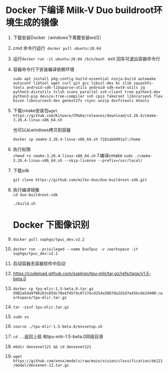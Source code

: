 # Docker 下编译 Milk-V Duo buildroot环境生成的镜像

1. 下载安装Docker（windows下需要安装wsl2）

2. cmd 命令行运行` docker pull ubuntu:20.04`

3. 运行`docker run -it ubuntu:20.04 /bin/bash ` exit 回车可退出容器命令行

4. 容器命令行下安装编译依赖环境
   
   `sudo apt install pkg-config build-essential ninja-build automake autoconf libtool wget curl git gcc libssl-dev bc slib squashfs-tools android-sdk-libsparse-utils android-sdk-ext4-utils jq python3-distutils tclsh scons parallel ssh-client tree python3-dev python3-pip device-tree-compiler ssh cpio fakeroot libncurses5 flex bison libncurses5-dev genext2fs rsync unzip dosfstools mtools `

5. 下载cmake安装包`wget https://github.com/Kitware/CMake/releases/download/v3.26.4/cmake-3.26.4-linux-x86_64.sh`
   
   也可以从windows拷贝到容器
   
   `docker cp cmake-3.26.4-linux-x86_64.sh 7181ab9d91a7:/home`

6. 执行权限  
   `chmod +x cmake-3.26.4-linux-x86_64.sh`
   7.编译cmake
   `sudo ./cmake-3.26.4-linux-x86_64.sh --skip-license --prefix=/usr/local/ `

7. 下载sdk
   
   `git clone https://github.com/milkv-duo/duo-buildroot-sdk.git`

8. 执行编译镜像  
   `cd duo-buildroot-sdk`
   
   `./build.sh `
   
   # Docker 下图像识别

9. `docker pull sophgo/tpuc_dev:v2.2`

10. `docker run --privileged --name DuoTpuc -v /workspace -it sophgo/tpuc_dev:v2.2`

11. 启动容器去容器软件中启动

12. https://codeload.github.com/sophgo/tpu-mlir/tar.gz/refs/tags/v1.5-beta.0

13. `docker cp tpu-mlir-1.5-beta.0.tar.gz d982a5da9706263c85dc78eef4574c0717ecd254a3887da2d1d7e43bcde2d400:/workspace/tpu-mlir.tar.gz`

14. `tar -zxvf tpu-mlir.tar.gz`

15. `sudo su`

16. `source ./tpu-mlir-1.5-beta.0/envsetup.sh`

17. `cd ..`返回上级 和tpu-mlir-1.5-beta.0同级目录

18. `mkdir densenet121 && cd densenet121`

19. `wget https://github.com/onnx/models/raw/main/vision/classification/de121/model/densenet-12.tar.gz`
